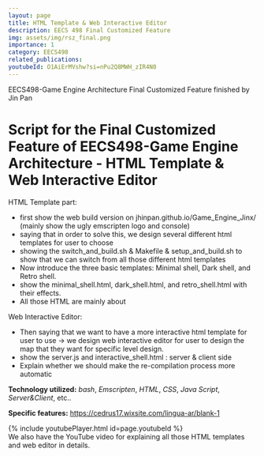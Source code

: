 ```yaml
---
layout: page
title: HTML Template & Web Interactive Editor
description: EECS 498 Final Customized Feature
img: assets/img/rsz_final.png
importance: 1
category: EECS498
related_publications:
youtubeId: O1AiErMVshw?si=nPu2Q8MWH_zIR4N0
---
```


EECS498-Game Engine Architecture Final Customized Feature finished by Jin Pan

# Script for the Final Customized Feature of EECS498-Game Engine Architecture - HTML Template & Web Interactive Editor

HTML Template part:
- first show the web build version on jhinpan.github.io/Game_Engine_Jinx/ (mainly show the ugly emscripten logo and console)
- saying that in order to solve this, we design several different html templates for user to choose
- showing the switch_and_build.sh & Makefile & setup_and_build.sh to show that we can switch from all those different html templates
- Now introduce the three basic templates: Minimal shell, Dark shell, and Retro shell.
- show the minimal_shell.html, dark_shell.html, and retro_shell.html with their effects.
- All those HTML are mainly about

Web Interactive Editor:
- Then saying that we want to have a more interactive html template for user to use -> we design web interactive editor for user to design the map that they want for specific level design.
- show the server.js and interactive_shell.html : server & client side
- Explain whether we should make the re-compilation process more automatic

**Technology utilized:** *bash*, *Emscripten*, *HTML*, *CSS*, *Java Script*, *Server&Client*, etc..

**Specific features:** https://cedrus17.wixsite.com/lingua-ar/blank-1

<div class="row">
    <div class="col-sm mt-3 mt-md-0">
    {% include youtubePlayer.html id=page.youtubeId %}
    </div>
</div>
<div class="caption">
    We also have the YouTube video for explaining all those HTML templates and web editor in details.
</div>
